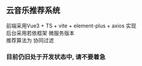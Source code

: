 ## 云音乐推荐系统
前端采用Vue3 + TS + vite + element-plus + axios 实现 <br>
后台采用若依框架 微服务版本<br>
推荐算法为 协同过滤 
### 目前仍旧处于开发状态中, 请不要着急
